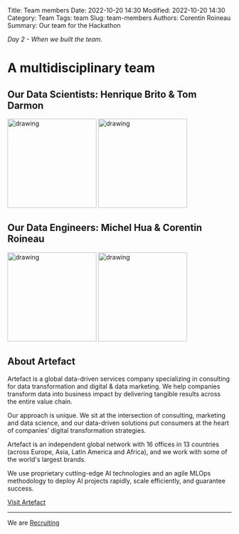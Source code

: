 Title: Team members
Date: 2022-10-20 14:30
Modified: 2022-10-20 14:30
Category: Team
Tags: team
Slug: team-members
Authors: Corentin Roineau
Summary: Our team for the Hackathon

_Day 2 - When we built the team._

# A multidisciplinary team

## Our **Data Scientists**: Henrique Brito & Tom Darmon

<a href="https://www.linkedin.com/in/henrique-b-71240a12b/"><img src="https://media-exp1.licdn.com/dms/image/C4D03AQEYqUGvO_H1dQ/profile-displayphoto-shrink_800_800/0/1633011518464?e=1672876800&v=beta&t=JB9q5241I0qhYvjQtYRGU1lP6CIsx1VyeMYZUwuW4OE" alt="drawing" width="200"/></a>
<a href="https://www.linkedin.com/in/tom-darmon/"><img src="https://media-exp1.licdn.com/dms/image/C4E03AQEpgraBB2KTWg/profile-displayphoto-shrink_800_800/0/1646238416975?e=1672876800&v=beta&t=NM1ugivJDSkY9YTIfFb49mzOVjr6OlEosIRsbD8npJA" alt="drawing" width="200"/></a>

## Our **Data Engineers**: Michel Hua & Corentin Roineau

<a href="https://www.linkedin.com/in/michelhua/"><img src="https://media-exp1.licdn.com/dms/image/C4E03AQERySNGDN1KQA/profile-displayphoto-shrink_800_800/0/1633522976972?e=1672876800&v=beta&t=tprmFLfdJV1f96EzdwDRaeHDkNUmnlQHASpFhh5YQEg" alt="drawing" width="200"/></a>
<a href="https://www.linkedin.com/in/corentin-roineau/"><img src="https://media-exp1.licdn.com/dms/image/C4D03AQEJV3BgLmk8mw/profile-displayphoto-shrink_800_800/0/1600335840725?e=1672876800&v=beta&t=vG0KhdWQBn8wRbBTs8wlD5FpSvrZQMSmV6h_lxf8BHY" alt="drawing" width="200"/></a>

## About Artefact

Artefact is a global data-driven services company specializing in consulting for data transformation and digital & data marketing. We help companies transform data into business impact by delivering tangible results across the entire value chain.

Our approach is unique. We sit at the intersection of consulting, marketing and data science, and our data-driven solutions put consumers at the heart of companies’ digital transformation strategies.

Artefact is an independent global network with 16 offices in 13 countries (across Europe, Asia, Latin America and Africa), and we work with some of the world's largest brands.

We use proprietary cutting-edge AI technologies and an agile MLOps methodology to deploy AI projects rapidly, scale efficiently, and guarantee success.

[Visit Artefact](https://www.artefact.com/about-us/)

---

We are [Recruiting](https://www.linkedin.com/company/artefact-global/mycompany/)
